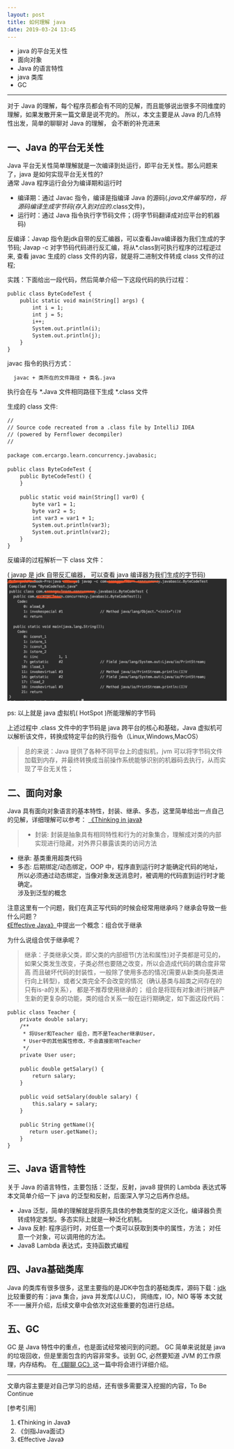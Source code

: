 ```yaml
---
layout: post
title: 如何理解 java
date: 2019-03-24 13:45
---
```


- java 的平台无关性
- 面向对象
- Java 的语言特性
- java 类库
- GC

------------------------------------------------------------------------------------------------

对于 Java 的理解，每个程序员都会有不同的见解，而且能够说出很多不同维度的理解，如果发散开来一篇文章是说不完的。
所以，本文主要是从 Java 的几点特性出发，简单的聊聊对 Java 的理解， 会不断的补充进来

## 一、Java 的平台无关性
Java 平台无关性简单理解就是一次编译到处运行，即平台无关性。那么问题来了，java 是如何实现平台无关性的?<br/>
通常 Java 程序运行会分为编译期和运行时 <br/>
- 编译期：通过 Javac 指令，编译是指编译 Java 的源码(*.java文件编写的)，将源码编译生成字节码(存入到对应的*.class文件)，
- 运行时：通过 Java 指令执行字节码文件；(将字节码翻译成对应平台的机器码)

反编译：Javap 指令是jdk自带的反汇编器，可以查看Java编译器为我们生成的字节码;
    Javap -c 对字节码代码进行反汇编，将从*.class到可执行程序的过程逆过来, 查看 javac 生成的 class 文件的内容，就是将二进制文件转成 class 文件的过程;

实践：下面给出一段代码，然后简单介绍一下这段代码的执行过程：
```
public class ByteCodeTest {
    public static void main(String[] args) {
        int i = 1;
        int j = 5;
        i++;
        System.out.println(i);
        System.out.println(j);
    }
}
```
javac 指令的执行方式：
```
  javac + 类所在的文件路径 + 类名.java
```
执行会在与 *.Java 文件相同路径下生成 *.class 文件


生成的 class 文件:
```
//
// Source code recreated from a .class file by IntelliJ IDEA
// (powered by Fernflower decompiler)
//

package com.ercargo.learn.concurrency.javabasic;

public class ByteCodeTest {
    public ByteCodeTest() {
    }

    public static void main(String[] var0) {
        byte var1 = 1;
        byte var2 = 5;
        int var3 = var1 + 1;
        System.out.println(var3);
        System.out.println(var2);
    }
}
```
反编译的过程解析一下 class 文件：

( javap 是 jdk 自带反汇编器， 可以查看 java 编译器为我们生成的字节码)
![javap指令执行方式](/assets/images/javap.jpg)

ps: 以上就是 java 虚拟机( HotSpot )所能理解的字节码

上述过程中 .class 文件中的字节码是 java 跨平台的核心和基础，Java 虚拟机可以解析该文件，转换成特定平台的执行指令（Linux,Windows,MacOS）

>总的来说：Java 提供了各种不同平台上的虚拟机，jvm 可以将字节码文件加载到内存，并最终转换成当前操作系统能够识别的机器码去执行，从而实现了平台无关性；

## 二、面向对象
Java 具有面向对象语言的基本特性，封装、继承、多态，这里简单给出一点自己的见解，详细理解可以参考：
[《Thinking in java》](https://sophia.javeriana.edu.co/~cbustaca/docencia/POO-2016-01/documentos/Thinking_in_Java_4th_edition.pdf)
> - 封装: 封装是抽象具有相同特性和行为的对象集合，理解成对类的内部实现进行隐藏，对外界只暴露该类的访问方法
- 继承: 基类重用超类代码
- 多态: 后期绑定/动态绑定，OOP 中，程序直到运行时才能确定代码的地址，所以必须通过动态绑定，当像对象发送消息时，被调用的代码直到运行时才能确定。<br/>
涉及到泛型的概念

注意这里有一个问题，我们在真正写代码的时候会经常用继承吗？继承会导致一些什么问题？<br/>
[《Effective Java》](https://www.oreilly.com/library/view/effective-java-3rd/9780134686097/)中提出一个概念：组合优于继承

为什么说组合优于继承呢？
> 继承：子类继承父类，即父类的内部细节(方法和属性)对子类都是可见的，如果父类发生改变，子类必然也要随之改变，所以会造成代码的耦合度非常高
而且破坏代码的封装性，一般除了使用多态的情况(需要从新类向基类进行向上转型)，或者父类完全不会改变的情况（确认基类与超类之间存在的只有is-a的关系），
都是不推荐使用继承的；
组合是将现有对象进行拼装产生新的更复杂的功能，类的组合关系一般在运行期确定，如下面这段代码：
```
public class Teacher {
    private double salary;
    /**
     * 将User和Teacher 组合，而不是Teacher继承User，
     * User中的其他属性修改，不会直接影响Teacher
     */
    private User user;

    public double getSalary() {
        return salary;
    }

    public void setSalary(double salary) {
        this.salary = salary;
    }

    public String getName(){
       return user.getName();
    }
}
```

## 三、Java 语言特性
关于 Java 的语言特性，主要包括：泛型，反射，java8 提供的 Lambda 表达式等
本文简单介绍一下 java 的泛型和反射，后面深入学习之后再作总结。<br/>
- Java 泛型，简单的理解就是将原先具体的参数类型的定义泛化，编译器负责转成特定类型。多态实际上就是一种泛化机制。
- Java 反射: 程序运行时，对任意一个类可以获取到类中的属性，方法； 对任意一个对象，可以调用他的方法。
- Java8 Lambda 表达式，支持函数式编程


## 四、Java基础类库
Java 的类库有很多很多，这里主要指的是JDK中包含的基础类库，源码下载：[jdk](https://jdk.java.net/)<br/>
比较重要的有：java 集合，java 并发库(J.U.C)， 网络库，IO，NIO 等等
本文就不一一展开介绍，后续文章中会依次对这些重要的包进行总结。

## 五、GC
GC 是 Java 特性中的重点，也是面试经常被问到的问题。
GC 简单来说就是 java 的垃圾回收，但是里面包含的内容非常多。谈到 GC, 必然要知道 JVM 的工作原理，内存结构。
在[《聊聊 GC》](/2019/03/聊聊GC)这一篇中将会进行详细介绍。



------------------------------
文章内容主要是对自己学习的总结，还有很多需要深入挖掘的内容，To Be Continue<br/>

[参考引用]
1. 《Thinking in Java》
2. 《剑指Java面试》
3. 《Effective Java》
